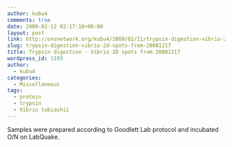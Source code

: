```yaml
---
author: kubu4
comments: true
date: 2009-02-12 02:17:10+00:00
layout: post
link: http://onsnetwork.org/kubu4/2009/02/11/trypsin-digestion-vibrio-2d-spots-from-20081217/
slug: trypsin-digestion-vibrio-2d-spots-from-20081217
title: Trypsin digestion - Vibrio 2D spots from 20081217
wordpress_id: 1193
author:
  - kubu4
categories:
  - Miscellaneous
tags:
  - protein
  - trypsin
  - Vibrio tubiashii
---
```


Samples were prepared according to Goodlett Lab protocol and incubated O/N on LabQuake.
